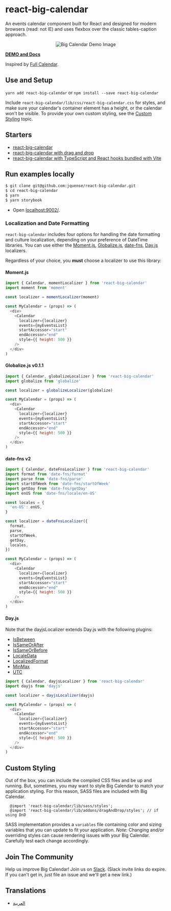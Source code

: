 # react-big-calendar

An events calendar component built for React and designed for modern browsers (read: not IE) and uses flexbox over the classic tables-caption approach.

<p align="center">
  <img src="./assets/rbc-demo.gif" alt="Big Calendar Demo Image" />
</p>

[**DEMO and Docs**](https://jquense.github.io/react-big-calendar/examples/index.html)

Inspired by [Full Calendar](http://fullcalendar.io/).

## Use and Setup

`yarn add react-big-calendar` or `npm install --save react-big-calendar`

Include `react-big-calendar/lib/css/react-big-calendar.css` for styles, and make sure your calendar's container
element has a height, or the calendar won't be visible. To provide your own custom styling, see the [Custom Styling](#custom-styling) topic.

## Starters

- [react-big-calendar](https://github.com/arecvlohe/rbc-starter)
- [react-big-calendar with drag and drop](https://github.com/arecvlohe/rbc-with-dnd-starter)
- [react-big-calendar with TypeScript and React hooks bundled with Vite](https://github.com/christopher-caldwell/react-big-calendar-demo)

## Run examples locally

```sh
$ git clone git@github.com:jquense/react-big-calendar.git
$ cd react-big-calendar
$ yarn
$ yarn storybook
```

- Open [localhost:9002/](http://localhost:9002/).

### Localization and Date Formatting

`react-big-calendar` includes four options for handling the date formatting and culture localization, depending
on your preference of DateTime libraries. You can use either the [Moment.js](https://momentjs.com/), [Globalize.js](https://github.com/jquery/globalize), [date-fns](https://date-fns.org/), [Day.js](https://day.js.org) localizers.

Regardless of your choice, you **must** choose a localizer to use this library:

#### Moment.js

```js
import { Calendar, momentLocalizer } from 'react-big-calendar'
import moment from 'moment'

const localizer = momentLocalizer(moment)

const MyCalendar = (props) => (
  <div>
    <Calendar
      localizer={localizer}
      events={myEventsList}
      startAccessor="start"
      endAccessor="end"
      style={{ height: 500 }}
    />
  </div>
)
```

#### Globalize.js v0.1.1

```js
import { Calendar, globalizeLocalizer } from 'react-big-calendar'
import globalize from 'globalize'

const localizer = globalizeLocalizer(globalize)

const MyCalendar = (props) => (
  <div>
    <Calendar
      localizer={localizer}
      events={myEventsList}
      startAccessor="start"
      endAccessor="end"
      style={{ height: 500 }}
    />
  </div>
)
```

#### date-fns v2

```js
import { Calendar, dateFnsLocalizer } from 'react-big-calendar'
import format from 'date-fns/format'
import parse from 'date-fns/parse'
import startOfWeek from 'date-fns/startOfWeek'
import getDay from 'date-fns/getDay'
import enUS from 'date-fns/locale/en-US'

const locales = {
  'en-US': enUS,
}

const localizer = dateFnsLocalizer({
  format,
  parse,
  startOfWeek,
  getDay,
  locales,
})

const MyCalendar = (props) => (
  <div>
    <Calendar
      localizer={localizer}
      events={myEventsList}
      startAccessor="start"
      endAccessor="end"
      style={{ height: 500 }}
    />
  </div>
)
```

#### Day.js

Note that the dayjsLocalizer extends Day.js with the following plugins:

- [IsBetween](https://day.js.org/docs/en/plugin/is-between)
- [IsSameOrAfter](https://day.js.org/docs/en/plugin/is-same-or-after)
- [IsSameOrBefore](https://day.js.org/docs/en/plugin/is-same-or-before)
- [LocaleData](https://day.js.org/docs/en/plugin/locale-data)
- [LocalizedFormat](https://day.js.org/docs/en/plugin/localized-format)
- [MinMax](https://day.js.org/docs/en/plugin/min-max)
- [UTC](https://day.js.org/docs/en/plugin/utc)

```js
import { Calendar, dayjsLocalizer } from 'react-big-calendar'
import dayjs from 'dayjs'

const localizer = dayjsLocalizer(dayjs)

const MyCalendar = (props) => (
  <div>
    <Calendar
      localizer={localizer}
      events={myEventsList}
      startAccessor="start"
      endAccessor="end"
      style={{ height: 500 }}
    />
  </div>
)
```

## Custom Styling

Out of the box, you can include the compiled CSS files and be up and running. But, sometimes, you may want to style
Big Calendar to match your application styling. For this reason, SASS files are included with Big Calendar.

```
  @import 'react-big-calendar/lib/sass/styles';
  @import 'react-big-calendar/lib/addons/dragAndDrop/styles'; // if using DnD
```

SASS implementation provides a `variables` file containing color and sizing variables that you can
update to fit your application. _Note:_ Changing and/or overriding styles can cause rendering issues with your
Big Calendar. Carefully test each change accordingly.

## Join The Community

Help us improve Big Calendar! Join us on [Slack](https://join.slack.com/t/bigcalendar/shared_invite/zt-2idl5rs6c-qjCYJxeEWxTpXEf7D8x1Eg).
(Slack invite links do expire. If you can't get in, just file an issue and we'll get a new link.)

## Translations

- [العربية](/docs/README-ar.md)
